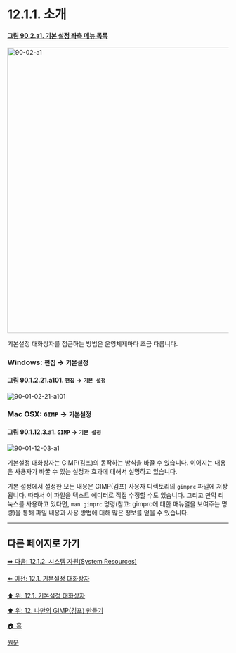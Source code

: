 # 12.1.1. 소개

<a id="90-02-a1"></a>

#### [그림 90.2.a1. 기본 설정 좌측 메뉴 목록](./90-02-00-preference.md#90-02-a1)
<img width="1080" height="650" alt="90-02-a1" src="https://github.com/wonder13662/gimp/assets/15767104/e097529d-e106-4283-a674-9f1eee4d7386">

기본설정 대화상자를 접근하는 방법은 운영체제마다 조금 다릅니다.

### Windows: `편집` → `기본설정`

<a id="90-01-02-21-a101"></a>

#### 그림 90.1.2.21.a101. `편집` → `기본 설정`
![90-01-02-21-a101](https://github.com/wonder13662/gimp/assets/15767104/8426a638-5149-4df4-a5d3-5fae46fa701c)

### Mac OSX: `GIMP` → `기본설정`

<a id="90-01-12-03-a1"></a>

#### 그림 90.1.12.3.a1. `GIMP` → `기본 설정`
![90-01-12-03-a1](https://github.com/wonder13662/gimp/assets/15767104/7b12ebb7-3b19-4c74-9950-5033182ba4ff)

기본설정 대화상자는 GIMP(김프)의 동작하는 방식을 바꿀 수 있습니다. 이어지는 내용은 사용자가 바꿀 수 있는 설정과 효과에 대해서 설명하고 있습니다.

기본 설정에서 설정한 모든 내용은 GIMP(김프) 사용자 디렉토리의 `gimprc` 파일에 저장됩니다. 따라서 이 파일을 텍스트 에디터로 직접 수정할 수도 있습니다. 그리고 만약 리눅스를 사용하고 있다면, `man gimprc` 명령(참고: gimprc에 대한 매뉴얼을 보여주는 명령)을 통해 파일 내용과 사용 방법에 대해 많은 정보를 얻을 수 있습니다.

***

## 다른 페이지로 가기

[➡️ 다음: 12.1.2. 시스템 자원(System Resources)](./12-01-02-00-system-resources.md)

[⬅️ 이전: 12.1. 기본설정 대화상자](./12-01-00-preference-dialog.md)

[⬆️ 위: 12.1. 기본설정 대화상자](./12-01-00-preference-dialog.md)

[⬆️ 위: 12. 나만의 GIMP(김프) 만들기](./12-00-enrich-my-gimp.md)

[🏠 홈](./00-home.md)

[원문](https://docs.gimp.org/2.10/en_GB/gimp-pimping.html#idm7946)
